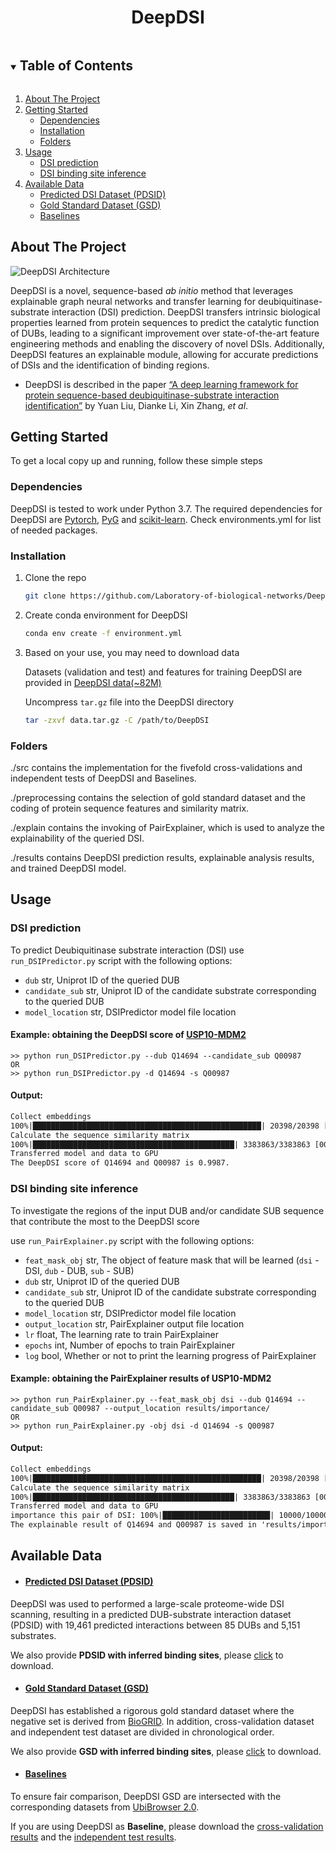 <h1 align="center">DeepDSI</h1>


<!-- TABLE OF CONTENTS -->
<details open="open">
  <summary><h2 style="display: inline-block">Table of Contents</h2></summary>
  <ol>
    <li>
      <a href="#about-the-project">About The Project</a>
    </li>
    <li>
      <a href="#getting-started">Getting Started</a>
      <ul>
        <li><a href="#dependencies">Dependencies</a></li>
        <li><a href="#installation">Installation</a></li>
        <li><a href="#folders">Folders</a></li>
      </ul>
    </li>
    <li>
      <a href="#usage">Usage</a>
      <ul>
        <li><a href="#dsi-prediction">DSI prediction</a></li>
        <li><a href="#dsi-binding-site-inference">DSI binding site inference</a></li>
      </ul>
    </li>
    <li>
      <a href="#available-data">Available Data</a>
      <ul>
        <li><a href="#predicted-dsi-dataset-pdsid">Predicted DSI Dataset (PDSID)</a></li>
        <li><a href="#gold-standard-dataset-gsd">Gold Standard Dataset (GSD)</a></li>
        <li><a href="#baselines">Baselines</a></li>
      </ul>
    </li>
  </ol>
</details>


## About The Project
 ![DeepDSI Architecture](results/model/Fig1.png)

DeepDSI is a novel, sequence-based _ab initio_ method that leverages explainable graph neural networks and transfer learning for deubiquitinase-substrate interaction (DSI) prediction. DeepDSI transfers intrinsic biological properties learned from protein sequences to predict the catalytic function of DUBs, leading to a significant improvement over state-of-the-art feature engineering methods and enabling the discovery of novel DSIs. Additionally, DeepDSI features an explainable module, allowing for accurate predictions of DSIs and the identification of binding regions.

 - DeepDSI is described in the paper [“A deep learning framework for protein sequence-based deubiquitinase-substrate interaction identification”](https://github.com/Laboratory-of-biological-networks/DeepDSI) by Yuan Liu, Dianke Li, Xin Zhang, _et al_.


## Getting Started
To get a local copy up and running, follow these simple steps

### Dependencies
DeepDSI is tested to work under Python 3.7.
The required dependencies for DeepDSI are  [Pytorch](https://pytorch.org/), [PyG](https://pytorch-geometric.readthedocs.io/en/latest/) and [scikit-learn](http://scikit-learn.org/).
Check environments.yml for list of needed packages.

### Installation

1. Clone the repo
   ```sh
   git clone https://github.com/Laboratory-of-biological-networks/DeepDSI.git
   ```
2. Create conda environment for DeepDSI
   ```sh
   conda env create -f environment.yml
   ```
3. Based on your use, you may need to download data

   Datasets (validation and test) and features for training DeepDSI are provided in [DeepDSI data(~82M)](https://www.zenodo.org/record/7648337/files/data.tar.gz?download=1)

   Uncompress `tar.gz` file into the DeepDSI directory
   ```sh
   tar -zxvf data.tar.gz -C /path/to/DeepDSI
   ```

### Folders
./src contains the implementation for the fivefold cross-validations and independent tests of DeepDSI and Baselines.

./preprocessing contains the selection of gold standard dataset and the coding of protein sequence features and similarity matrix.

./explain contains the invoking of PairExplainer, which is used to analyze the explainability of the queried DSI.

./results contains DeepDSI prediction results, explainable analysis results, and trained DeepDSI model.

## Usage

### DSI prediction
To predict Deubiquitinase substrate interaction (DSI) use `run_DSIPredictor.py` script with the following options:

* `dub`             str, Uniprot ID of the queried DUB
* `candidate_sub`            str, Uniprot ID of the candidate substrate corresponding to the queried DUB
* `model_location`             str, DSIPredictor model file location

#### Example: obtaining the DeepDSI score of [USP10-MDM2](https://www.sciencedirect.com/science/article/pii/S2211124722012761)

```
>> python run_DSIPredictor.py --dub Q14694 --candidate_sub Q00987
OR
>> python run_DSIPredictor.py -d Q14694 -s Q00987
```

#### Output:

```txt
Collect embeddings
100%|███████████████████████████████████████████████████| 20398/20398 [00:10<00:00, 1993.32it/s]
Calculate the sequence similarity matrix
100%|█████████████████████████████████████████████| 3383863/3383863 [00:05<00:00, 598758.94it/s]
Transferred model and data to GPU
The DeepDSI score of Q14694 and Q00987 is 0.9987.
```

### DSI binding site inference
To investigate the regions of the input DUB and/or candidate SUB sequence that contribute the most to the DeepDSI score

use `run_PairExplainer.py` script with the following options:

* `feat_mask_obj`             str, The object of feature mask that will be learned (`dsi` - DSI, `dub` - DUB, `sub` - SUB)
* `dub`             str, Uniprot ID of the queried DUB
* `candidate_sub`            str, Uniprot ID of the candidate substrate corresponding to the queried DUB
* `model_location`             str, DSIPredictor model file location
* `output_location`             str, PairExplainer output file location
* `lr`             float, The learning rate to train PairExplainer
* `epochs`             int, Number of epochs to train PairExplainer
* `log`             bool, Whether or not to print the learning progress of PairExplainer

#### Example: obtaining the PairExplainer results of USP10-MDM2

```
>> python run_PairExplainer.py --feat_mask_obj dsi --dub Q14694 --candidate_sub Q00987 --output_location results/importance/
OR
>> python run_PairExplainer.py -obj dsi -d Q14694 -s Q00987
```

#### Output:

```txt
Collect embeddings
100%|███████████████████████████████████████████████████| 20398/20398 [00:10<00:00, 1940.45it/s]
Calculate the sequence similarity matrix
100%|█████████████████████████████████████████████| 3383863/3383863 [00:05<00:00, 602453.09it/s]
Transferred model and data to GPU
importance this pair of DSI: 100%|████████████████████████| 10000/10000 [06:49<00:00, 24.43it/s]
The explainable result of Q14694 and Q00987 is saved in 'results/importance/Q14694_Q00987.csv'.
```

## Available Data

* #### [Predicted DSI Dataset (PDSID)](https://github.com/Laboratory-of-biological-networks/DeepDSI/raw/master/Supplemental_Files/Supplementary%20Table%20S3.xlsx)
DeepDSI was used to performed a large-scale proteome-wide DSI scanning, resulting in a predicted DUB-substrate interaction dataset (PDSID) with 19,461 predicted interactions between 85 DUBs and 5,151 substrates.

We also provide **PDSID with inferred binding sites**, please [click](https://zenodo.org/record/7949804/files/Supplementary%20Table%20S3.xlsx?download=1) to download.

* #### [Gold Standard Dataset (GSD)](https://github.com/Laboratory-of-biological-networks/DeepDSI/raw/master/Supplemental_Files/Supplementary%20Table%20S1.xlsx)
DeepDSI has established a rigorous gold standard dataset where the negative set is derived from [BioGRID](https://thebiogrid.org/). In addition, cross-validation dataset and independent test dataset are divided in chronological order.

We also provide **GSD with inferred binding sites**, please [click](https://github.com/Laboratory-of-biological-networks/DeepDSI/raw/master/Supplemental_Files/Supplementary%20Table%20S2.xlsx) to download.

* #### [Baselines](https://github.com/Laboratory-of-biological-networks/DeepDSI/tree/master/results/roc)
To ensure fair comparison, DeepDSI GSD are intersected with the corresponding datasets from [UbiBrowser 2.0](http://ubibrowser.bio-it.cn/ubibrowser_v3/home/download).

If you are using DeepDSI as **Baseline**, please download the [cross-validation results](https://github.com/Laboratory-of-biological-networks/DeepDSI/blob/master/results/roc/UB2_DeepDSI_CTMLP_crossval.csv) and the [independent test results](https://github.com/Laboratory-of-biological-networks/DeepDSI/blob/master/results/roc/UB2_DeepDSI_CTMLP_indtest.csv).

